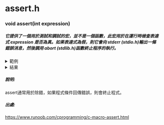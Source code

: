 # assert.h
### void assert(int expression)
##### 它提供了一個用於測試和調試的宏，並不是一個函數，此宏用於在運行時檢查表達式 expression 是否為真。如果表達式為假，則它會向 stderr (stdio.h)輸出一條錯誤消息，然後調用 abort (stdlib.h)函數終止程序的執行。
<details>
<summary>範例</summary>

```C
#include <assert.h>
#include <stdio.h>
 
int main()
{
   int a;
   char str[50];
     
   printf("请输入一个整数值： ");
   scanf("%d", &a);
   assert(a >= 10); //條件
   printf("输入的整数是： %d\n", a);
    
   printf("请输入字符串： ");
   scanf("%s", str);
   assert(str != NULL); //條件
   printf("输入的字符串是： %s\n", str);
    
   return(0);
}
```
</details>

<details>
<summary>結果</summary>

```C
请输入一个整数值： 11
输入的整数是： 11
请输入字符串： runoob 
输入的字符串是： runoob 
```
</details>

##### 說明:
assert通常用於除錯，如果程式條件回傳錯誤，則會終止程式。
##### 出處:
https://www.runoob.com/cprogramming/c-macro-assert.html
